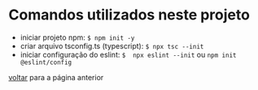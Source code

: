 # Comandos utilizados neste projeto

- iniciar projeto npm: `$ npm init -y`
- criar arquivo tsconfig.ts (typescript): `$ npx tsc --init`
- iniciar configuração do eslint: `$  npx eslint --init` ou `npm init @eslint/config`

[voltar](../../README.md) para a página anterior
